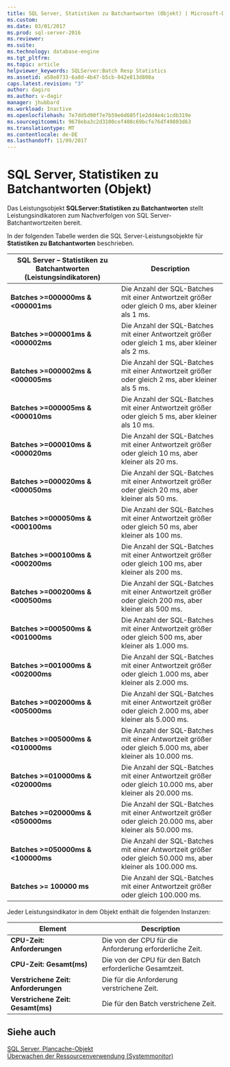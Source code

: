 ```yaml
---
title: SQL Server, Statistiken zu Batchantworten (Objekt) | Microsoft-Dokumentation
ms.custom: 
ms.date: 03/01/2017
ms.prod: sql-server-2016
ms.reviewer: 
ms.suite: 
ms.technology: database-engine
ms.tgt_pltfrm: 
ms.topic: article
helpviewer_keywords: SQLServer:Batch Resp Statistics
ms.assetid: a58e8733-6a8d-4b47-b5cb-042e813d808a
caps.latest.revision: "3"
author: dagiro
ms.author: v-dagir
manager: jhubbard
ms.workload: Inactive
ms.openlocfilehash: 7e7dd5d90f7e7b59e6d685f1e2dd4e4c1cdb319e
ms.sourcegitcommit: 9678eba3c2d3100cef408c69bcfe76df49803d63
ms.translationtype: MT
ms.contentlocale: de-DE
ms.lasthandoff: 11/09/2017
---
```

# <a name="sql-server-batch-resp-statistics-object"></a>SQL Server, Statistiken zu Batchantworten (Objekt)
Das Leistungsobjekt **SQLServer:Statistiken zu Batchantworten** stellt Leistungsindikatoren zum Nachverfolgen von SQL Server-Batchantwortzeiten bereit.

In der folgenden Tabelle werden die SQL Server-Leistungsobjekte für **Statistiken zu Batchantworten** beschrieben.


|**SQL Server – Statistiken zu Batchantworten (Leistungsindikatoren)**|Description|  
|-------------|-----------------|  
|**Batches >=000000ms & \<000001ms**|Die Anzahl der SQL-Batches mit einer Antwortzeit größer oder gleich 0 ms, aber kleiner als 1 ms.|
|**Batches >=000001ms & \<000002ms**|Die Anzahl der SQL-Batches mit einer Antwortzeit größer oder gleich 1 ms, aber kleiner als 2 ms.|
|**Batches >=000002ms & \<000005ms**|Die Anzahl der SQL-Batches mit einer Antwortzeit größer oder gleich 2 ms, aber kleiner als 5 ms.|
|**Batches >=000005ms & \<000010ms**|Die Anzahl der SQL-Batches mit einer Antwortzeit größer oder gleich 5 ms, aber kleiner als 10 ms.|
|**Batches >=000010ms & \<000020ms**|Die Anzahl der SQL-Batches mit einer Antwortzeit größer oder gleich 10 ms, aber kleiner als 20 ms.|
|**Batches >=000020ms & \<000050ms**|Die Anzahl der SQL-Batches mit einer Antwortzeit größer oder gleich 20 ms, aber kleiner als 50 ms.|
|**Batches >=000050ms & \<000100ms**|Die Anzahl der SQL-Batches mit einer Antwortzeit größer oder gleich 50 ms, aber kleiner als 100 ms.|
|**Batches >=000100ms & \<000200ms**|Die Anzahl der SQL-Batches mit einer Antwortzeit größer oder gleich 100 ms, aber kleiner als 200 ms.|
|**Batches >=000200ms & \<000500ms**|Die Anzahl der SQL-Batches mit einer Antwortzeit größer oder gleich 200 ms, aber kleiner als 500 ms.|
|**Batches >=000500ms & \<001000ms**|Die Anzahl der SQL-Batches mit einer Antwortzeit größer oder gleich 500 ms, aber kleiner als 1.000 ms.|
|**Batches >=001000ms & \<002000ms**|Die Anzahl der SQL-Batches mit einer Antwortzeit größer oder gleich 1.000 ms, aber kleiner als 2.000 ms.|
|**Batches >=002000ms & \<005000ms**|Die Anzahl der SQL-Batches mit einer Antwortzeit größer oder gleich 2.000 ms, aber kleiner als 5.000 ms.|
|**Batches >=005000ms & \<010000ms**|Die Anzahl der SQL-Batches mit einer Antwortzeit größer oder gleich 5.000 ms, aber kleiner als 10.000 ms.|
|**Batches >=010000ms & \<020000ms**|Die Anzahl der SQL-Batches mit einer Antwortzeit größer oder gleich 10.000 ms, aber kleiner als 20.000 ms.|
|**Batches >=020000ms & \<050000ms**|Die Anzahl der SQL-Batches mit einer Antwortzeit größer oder gleich 20.000 ms, aber kleiner als 50.000 ms.|
|**Batches >=050000ms & \<100000ms**|Die Anzahl der SQL-Batches mit einer Antwortzeit größer oder gleich 50.000 ms, aber kleiner als 100.000 ms.| 
|**Batches >= 100000 ms**|Die Anzahl der SQL-Batches mit einer Antwortzeit größer oder gleich 100.000 ms.| 

Jeder Leistungsindikator in dem Objekt enthält die folgenden Instanzen:  
  
|Element|Description|  
|----------|-----------------|  
|**CPU-Zeit: Anforderungen**|Die von der CPU für die Anforderung erforderliche Zeit.|  
|**CPU-Zeit: Gesamt(ms)**|Die von der CPU für den Batch erforderliche Gesamtzeit.|  
|**Verstrichene Zeit: Anforderungen**|Die für die Anforderung verstrichene Zeit.|  
|**Verstrichene Zeit: Gesamt(ms)**|Die für den Batch verstrichene Zeit.|  

## <a name="see-also"></a>Siehe auch
[SQL Server, Plancache-Objekt](../../relational-databases/performance-monitor/sql-server-plan-cache-object.md)  
[Überwachen der Ressourcenverwendung (Systemmonitor)](../../relational-databases/performance-monitor/monitor-resource-usage-system-monitor.md)  
